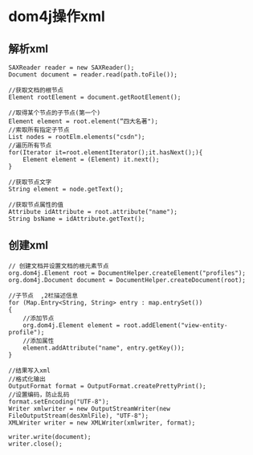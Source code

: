 # dom4j操作xml
## 解析xml
	SAXReader reader = new SAXReader();
	Document document = reader.read(path.toFile());

	//获取文档的根节点
	Element rootElement = document.getRootElement();

    //取得某个节点的子节点(第一个)
    Element element = root.element(“四大名著");
    //索取所有指定子节点
    List nodes = rootElm.elements("csdn");
    //遍历所有节点
    for(Iterator it=root.elementIterator();it.hasNext();){
        Element element = (Element) it.next();
    }

    //获取节点文字
    String element = node.getText();

    //获取节点属性的值
    Attribute idAttribute = root.attribute("name");
    String bsName = idAttribute.getText();

## 创建xml
	// 创建文档并设置文档的根元素节点   
	org.dom4j.Element root = DocumentHelper.createElement("profiles");
	org.dom4j.Document document = DocumentHelper.createDocument(root);

	//子节点  ,2栏描述信息
	for (Map.Entry<String, String> entry : map.entrySet())
	{   
		//添加节点
		org.dom4j.Element element = root.addElement("view-entity-profile");
		//添加属性
		element.addAttribute("name", entry.getKey());
	}

	//结果写入xml
	//格式化输出
	OutputFormat format = OutputFormat.createPrettyPrint();
	//设置编码，防止乱码
	format.setEncoding("UTF-8");
	Writer xmlwriter = new OutputStreamWriter(new FileOutputStream(desXmlFile), "UTF-8");
	XMLWriter writer = new XMLWriter(xmlwriter, format);

	writer.write(document);
	writer.close();

